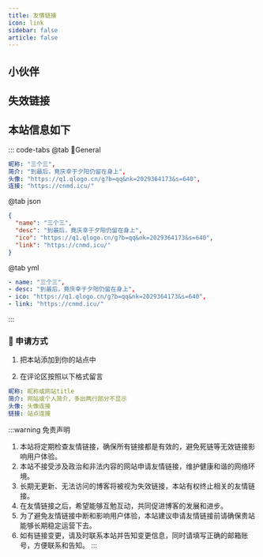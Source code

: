 ```yaml
---
title: 友情链接
icon: link
sidebar: false
article: false
---
```


## 小伙伴

<MyCoverLink type="friend"/>
<script setup lang="ts">
import MyCoverLink from "@MyCoverLink";
</script>

## 失效链接
<MyCoverLink type="invalid"/>

## 本站信息如下

::: code-tabs
@tab 🌴General

```yml
昵称: "三个三",
简介: "到最后，竟庆幸于夕阳仍留在身上",
头像: "https://q1.qlogo.cn/g?b=qq&nk=2029364173&s=640",
连接: "https://cnmd.icu/"
```

@tab json

```json
{
  "name": "三个三",
  "desc": "到最后，竟庆幸于夕阳仍留在身上",
  "ico": "https://q1.qlogo.cn/g?b=qq&nk=2029364173&s=640",
  "link": "https://cnmd.icu/"
}
```
@tab yml

```yml
- name: "三个三",
- desc: "到最后，竟庆幸于夕阳仍留在身上",
- ico: "https://q1.qlogo.cn/g?b=qq&nk=2029364173&s=640",
- link: "https://cnmd.icu/"
```

:::

### :lollipop: 申请方式

1. 把本站添加到你的站点中

2. 在评论区按照以下格式留言

```yml
昵称: 昵称或网站title
简介: 网站或个人简介，多出两行部分不显示
头像: 头像连接
链接: 站点连接
```


:::warning 免责声明

1. 本站将定期检查友情链接，确保所有链接都是有效的，避免死链等无效链接影响用户体验。
2. 本站不接受涉及政治和非法内容的网站申请友情链接，维护健康和谐的网络环境。
3. 长期无更新、无法访问的博客将被视为失效链接，本站有权终止相关的友情链接。
4. 在友情链接之后，希望能够互勉互动，共同促进博客的发展和进步。
5. 为了避免友情链接中断和影响用户体验，本站建议申请友情链接前请确保贵站能够长期稳定运营下去。
6. 如有链接变更，请及时联系本站并告知变更信息，同时请填写正确的邮箱账号，方便联系和告知。
:::
